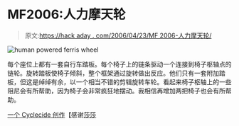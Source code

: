 # MF2006:人力摩天轮

> 原文:[https://hack aday . com/2006/04/23/MF 2006-人力摩天轮/](https://hackaday.com/2006/04/23/mf2006-human-powered-ferris-wheel/)

![human powered ferris wheel](../Images/79a3bb54381a1ee70d47e77b87fc00a8.png)

每个座位上都有一套自行车踏板。每个椅子上的链条驱动一个连接到椅子枢轴点的链轮。旋转踏板使椅子倾斜，整个框架通过旋转做出反应。他们只有一套附加踏板，但这是绰绰有余，以一个相当不错的剪辑旋转车轮。看起来椅子枢轴上的一些阻尼会有所帮助，因为椅子会非常疯狂地摆动。我相信再增加两把椅子也会有所帮助。

[一个 Cyclecide 创作](http://www.cyclecide.com/)【感谢[莎莎](http://leftinsf.com/blog/index.php)